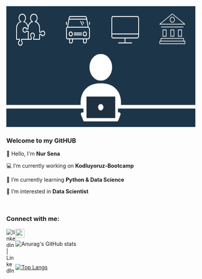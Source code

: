 <img align="bottom" alt="GIF" src="https://github.com/nursenabozdag/nursenabozdag/blob/main/98280c9ae6e97b29681fccbf04e57117.gif" width="500" height="320" />

<br />

### Welcome to my GitHUB

👋 Hello, I'm **Nur Sena**

💻 I’m currently working on **Kodluyoruz-Bootcamp**

📌 I’m currently learning **Python & Data Science**

👀 I’m interested in **Data Scientist**

<br />

### Connect with me:


[<img align="left" alt="linkedin | LinkedIn" width="24px" src="https://raw.githubusercontent.com/peterthehan/peterthehan/master/assets/linkedin.svg" />]([https://www.linkedin.com/in/nursenabozdag/])
[<img align="left" height="24" width="24" src="https://cdn.jsdelivr.net/npm/simple-icons@v4/icons/gmail.svg" />]([nursenabozdag@outlook.com])



<br />


![Anurag's GitHub stats](https://github-readme-stats.vercel.app/api?username=nursenabozdag&show_icons=true&theme=dark)


<br />

[![Top Langs](https://github-readme-stats.vercel.app/api/top-langs/?username=nursenabozdag&langs_count=8)](https://github.com/anuraghazra/github-readme-stats)




